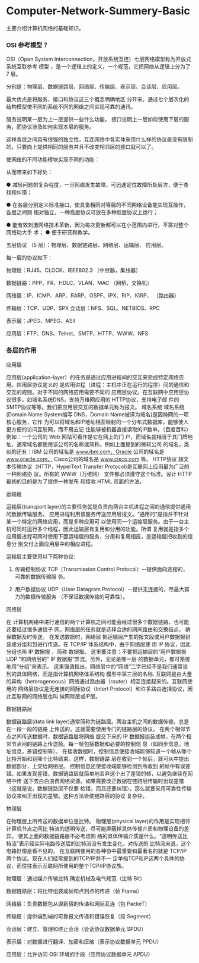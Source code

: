  

# Computer-Network-Summery-Basic

主要介绍计算机网络的基础知识。

### OSI 参考模型？



OSI（Open System Interconnection，开放系统互连）七层网络模型称为开放式系统互联参考 模型 ，是一个逻辑上的定义，一个规范，它把网络从逻辑上分为了 7 层。 

分别是：物理层、数据链路层、网络层、传输层、表示层、会话层、应用层。

最大优点是将服务、接口和协议这三个概念明确地区 分开来，通过七个层次化的结构模型使不同的系统不同的网络之间实现可靠的通讯。

服务说明某一层为上一层提供一些什么功能， 接口说明上一层如何使用下层的服务，而协议涉及如何实现本层的服务。

这样各层之间具有很强的独立性，互连网络中各实体采用什么样的协议是没有限制的，只要向上提供相同的服务并且不改变相邻层的接口就可以了。

使网络的不同功能模块实现不同的功能：

从而带来如下好处： 

● 减轻问题的复杂程度，一旦网络发生故障，可迅速定位故障所处层次，便于查找和纠错； 

● 在各层分别定义标准接口，使具备相同对等层的不同网络设备能实现互操作，各层之间则 相对独立，一种高层协议可放在多种低层协议上运行； 

● 能有效刺激网络技术革新，因为每次更新都可以在小范围内进行，不需对整个网络动大手 术； ● 便于研究和教学。



五层协议 （5 层）：物理层、数据链路层、网络层、运输层、 应用层。 

每一层的协议如下： 

物理层：RJ45、CLOCK、IEEE802.3 （中继器，集线器） 

数据链路：PPP、FR、HDLC、VLAN、MAC （网桥，交换机） 

网络层：IP、ICMP、ARP、RARP、OSPF、IPX、RIP、IGRP、 （路由器） 

传输层：TCP、UDP、SPX 会话层：NFS、SQL、NETBIOS、RPC 

表示层：JPEG、MPEG、ASII 

应用层：FTP、DNS、Telnet、SMTP、HTTP、WWW、NFS 

###  各层的作用



应⽤层 

应⽤层(application-layer）的任务是通过应⽤进程间的交互来完成特定⽹络应⽤。应⽤层协议定义的 是应⽤进程（进程：主机中正在运⾏的程序）间的通信和交互的规则。对于不同的⽹络应⽤需要不同的 应⽤层协议。在互联⽹中应⽤层协议很多，如域名系统DNS，⽀持万维⽹应⽤的 HTTP协议，⽀持电⼦邮 件的 SMTP协议等等。我们把应⽤层交互的数据单元称为报⽂。 域名系统 域名系统(Domain Name System缩写 DNS，Domain Name被译为域名)是因特⽹的⼀项核⼼服务，它作 为可以将域名和IP地址相互映射的⼀个分布式数据库，能够使⼈更⽅便的访问互联⽹，⽽不⽤去记 住能够被机器直接读取的IP数串。（百度百科）例如：⼀个公司的 Web ⽹站可看作是它在⽹上的⻔ 户，⽽域名就相当于其⻔牌地址，通常域名都使⽤该公司的名称或简称。例如上⾯提到的微软公司 的域名，类似的还有：IBM 公司的域名是 www.ibm.com、Oracle 公司的域名是 www.oracle.com、 Cisco公司的域名是 www.cisco.com 等。 HTTP协议 超⽂本传输协议（HTTP，HyperText Transfer Protocol)是互联⽹上应⽤最为⼴泛的⼀种⽹络协 议。所有的 WWW（万维⽹） ⽂件都必须遵守这个标准。设计 HTTP 最初的⽬的是为了提供⼀种发布 和接收 HTML ⻚⾯的⽅法。 

运输层 

运输层(transport layer)的主要任务就是负责向两台主机进程之间的通信提供通⽤的数据传输服务。 应⽤进程利⽤该服务传送应⽤层报⽂。“通⽤的”是指并不针对某⼀个特定的⽹络应⽤，⽽是多种应⽤可 以使⽤同⼀个运输层服务。由于⼀台主机可同时运⾏多个线程，因此运输层有复⽤和分⽤的功能。所谓 复⽤就是指多个应⽤层进程可同时使⽤下⾯运输层的服务，分⽤和复⽤相反，是运输层把收到的信息分 别交付上⾯应⽤层中的相应进程。 

运输层主要使⽤以下两种协议: 

1. 传输控制协议 TCP（Transmission Control Protocol）--提供⾯向连接的，可靠的数据传输服 务。 

2. ⽤户数据协议 UDP（User Datagram Protocol）--提供⽆连接的，尽最⼤努⼒的数据传输服务 （不保证数据传输的可靠性）。   

⽹络层 

在 计算机⽹络中进⾏通信的两个计算机之间可能会经过很多个数据链路，也可能还要经过很多通信⼦ ⽹。⽹络层的任务就是选择合适的⽹间路由和交换结点， 确保数据及时传送。 在发送数据时，⽹络层 把运输层产⽣的报⽂段或⽤户数据报封装成分组和包进⾏传送。在 TCP/IP 体系结构中，由于⽹络层使 ⽤ IP 协议，因此分组也叫 IP 数据报 ，简称 数据报。 这⾥要注意：不要把运输层的“⽤户数据报 UDP ”和⽹络层的“ IP 数据报”弄混。另外，⽆论是哪⼀层 的数据单元，都可笼统地⽤“分组”来表示。 这⾥强调指出，⽹络层中的“⽹络”⼆字已经不是我们通常谈到的具体⽹络，⽽是指计算机⽹络体系结构 模型中第三层的名称. 互联⽹是由⼤量的异构（heterogeneous）⽹络通过路由器（router）相互连接起来的。互联⽹使⽤的 ⽹络层协议是⽆连接的⽹际协议（Intert Protocol）和许多路由选择协议，因此互联⽹的⽹络层也叫 做⽹际层或IP层。 

数据链路层 

数据链路层(data link layer)通常简称为链路层。两台主机之间的数据传输，总是在⼀段⼀段的链路 上传送的，这就需要使⽤专⻔的链路层的协议。 在两个相邻节点之间传送数据时，数据链路层将⽹络 层交下来的 IP 数据报组装成帧，在两个相邻节点间的链路上传送帧。每⼀帧包括数据和必要的控制信 息（如同步信息，地址信息，差错控制等）。 在接收数据时，控制信息使接收端能够知道⼀个帧从哪个⽐特开始和到哪个⽐特结束。这样，数据链路 层在收到⼀个帧后，就可从中提出数据部分，上交给⽹络层。 控制信息还使接收端能够检测到所收到 的帧中有误差错。如果发现差错，数据链路层就简单地丢弃这个出了差错的帧，以避免继续在⽹络中传 送下去⽩⽩浪费⽹络资源。如果需要改正数据在链路层传输时出现差错（这就是说，数据链路层不仅要 检错，⽽且还要纠错），那么就要采⽤可靠性传输协议来纠正出现的差错。这种⽅法会使链路层的协议 复杂些。 

物理层 

在物理层上所传送的数据单位是⽐特。 物理层(physical layer)的作⽤是实现相邻计算机节点之间⽐ 特流的透明传送，尽可能屏蔽掉具体传输介质和物理设备的差异。 使其上⾯的数据链路层不必考虑⽹ 络的具体传输介质是什么。“透明传送⽐特流”表示经实际电路传送后的⽐特流没有发⽣变化，对传送的 ⽐特流来说，这个电路好像是看不⻅的。 在互联⽹使⽤的各种协中最重要和最著名的就是 TCP/IP 两个协议。现在⼈们经常提到的TCP/IP并不⼀ 定单指TCP和IP这两个具体的协议，⽽往往表示互联⽹所使⽤的整个TCP/IP协议族。



 物理层：通过媒介传输比特,确定机械及电气规范（比特 Bit） 

数据链路层：将比特组装成帧和点到点的传递（帧 Frame） 

网络层：负责数据包从源到宿的传递和网际互连（包 PackeT） 

传输层：提供端到端的可靠报文传递和错误恢复（段 Segment） 

会话层：建立、管理和终止会话（会话协议数据单元 SPDU） 

表示层：对数据进行翻译、加密和压缩（表示协议数据单元 PPDU） 

应用层：允许访问 OSI 环境的手段（应用协议数据单元 APDU）
